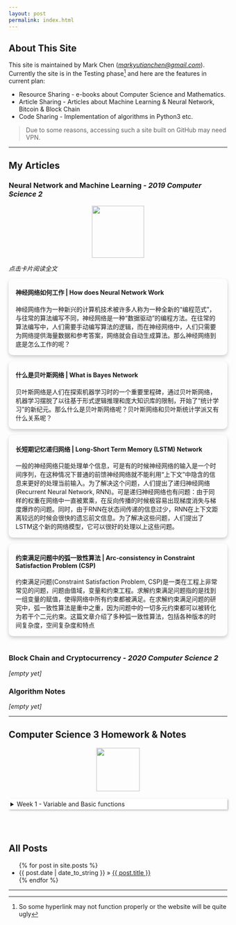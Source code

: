 ```yaml
---
layout: post
permalink: index.html
---
```

<style>
details{
  padding: 4px;
  background-color: #FFFFFF;
  border: none;
  box-shadow: 2px 2px 4px #bbbbbb;
  cursor: pointer;
  outline: none;
}

details[focus]{outline: none;}

details[open]{
  padding: none;
  background-color: #FFFFFF;
  border: 1px solid #F2F2F2;
  box-shadow: none;
  border-radius: 10px;
  cursor: default;
}
button{
    width=40px;
    height=50px !important;
    background-color: #C9F1E1;
    border:none;
    box-shadow: 1px 1px 2px #bbbbbb;
}
button[focus]{outline:none;}
code{
    background-color: #F5F5F5;
    border: none;
    box-shadow: 1px 1px 1px #F2F2F2;
    background-radius:5px;
    font: "jetbrains mono";
}
.card {
  /* Add shadows to create the "card" effect */
  box-shadow: 0 4px 8px 0 rgba(0,0,0,0.2);
  transition: 0.3s;
  border-radius:10px;
  cursor:pointer;
}

/* On mouse-over, add a deeper shadow */
.card:hover {
  box-shadow: 0 8px 16px 0 rgba(0,0,0,0.2);
}

/* Add some padding inside the card container */
.container {
  padding: 2px 16px;
}

</style>

## About This Site

This site is maintained by Mark Chen (*markyutianchen@gmail.com*). Currently the site is in the Testing phase[^1] and here are the features in current plan:
* Resource Sharing - e-books about Computer Science and Mathematics.
* Article Sharing - Articles about Machine Learning & Neural Network, Bitcoin & Block Chain
* Code Sharing - Implementation of algorithms in Python3 etc.

> Due to some reasons, accessing such a site built on GitHub may need VPN.

----------

## My Articles
### Neural Network and Machine Learning - *2019 Computer Science 2*

<center>
<img src="https://markchenyutian.github.io/Markchen_Blog/Asset/CS2Banner.png" height=120>
</center>

*点击卡片阅读全文*

<div class="card" onclick="window.open('https://markchenyutian.github.io/Markchen_Blog/2020/07/31/How-do-Neural-Network-Work.html');">
  <div class="container">
    <h4>神经网络如何工作   |  How does Neural Network Work</h4>
    <!--<img src="https://markchenyutian.github.io/Markchen_Blog/Asset/2.png" align="left" height=100>-->
    <p>神经网络作为一种新兴的计算机技术被许多人称为一种全新的“编程范式”，与往常的算法编写不同，神经网络是一种“数据驱动”的编程方法。在往常的算法编写中，人们需要手动编写算法的逻辑，而在神经网络中，人们只需要为网络提供海量数据和参考答案，网络就会自动生成算法。那么神经网络到底是怎么工作的呢？</p>
  </div>
</div>
<div style="width: 100%; height: 1em"></div>

<div class="card" onclick="window.open('https://markchenyutian.github.io/Markchen_Blog/2020/04/30/What-is-Bayes-Network.html');">
  <div class="container">
    <h4>什么是贝叶斯网络   |  What is Bayes Network</h4>
    <!--<img src="https://markchenyutian.github.io/Markchen_Blog/Asset/Bayes3.png" align="left" height=100>-->
    <p>贝叶斯网络是人们在探索机器学习时的一个重要里程碑，通过贝叶斯网络，机器学习摆脱了以往基于形式逻辑推理和庞大知识库的限制，开始了“统计学习”的新纪元。那么什么是贝叶斯网络呢？贝叶斯网络和贝叶斯统计学派又有什么关系呢？</p>
  </div>
</div>
<div style="width: 100%; height: 1em"></div>

<div class="card" onclick="window.open('https://markchenyutian.github.io/Markchen_Blog/2020/04/03/What-is-LSTM.html');">
  <div class="container">
    <h4>长短期记忆递归网络   |  Long-Short Term Memory (LSTM) Network</h4>
    <!--<img src="https://markchenyutian.github.io/Markchen_Blog/Asset/image-20200402233826864.png" align="left" height=100>-->
    <p>一般的神经网络只能处理单个信息，可是有的时候神经网络的输入是一个时间序列，在这种情况下普通的前馈神经网络就不能利用“上下文”中隐含的信息来更好的处理当前输入。为了解决这个问题，人们提出了递归神经网络(Recurrent Neural Network, RNN)。可是递归神经网络也有问题：由于同样的权重在网络中一直被累乘，在反向传播的时候极容易出现梯度消失与梯度爆炸的问题。同时，由于RNN在状态间传递的信息过少，RNN在上下文距离较远的时候会很快的遗忘前文信息。为了解决这些问题，人们提出了LSTM这个新的网络模型，它可以很好的处理以上这些问题。</p>
  </div>
</div>
<div style="width: 100%; height: 1em"></div>

<div class="card" onclick="window.open('https://markchenyutian.github.io/Markchen_Blog/Articles/Constraint_Satisfaction_Problem_ZhiHu.html');">
  <div class="container">
    <h4>约束满足问题中的弧一致性算法   |  Arc-consistency in Constraint Satisfaction Problem (CSP)</h4>
    <!--<img src="https://markchenyutian.github.io/Markchen_Blog/Asset/CSP_1.png" align="left" height=100>-->
    <p>约束满足问题(Constraint Satisfaction Problem, CSP)是一类在工程上非常常见的问题，问题由值域，变量和约束工程。求解约束满足问题指的是找到一组变量的赋值，使得网络中所有约束都被满足。在求解约束满足问题的研究中，弧一致性算法是重中之重，因为问题中的一切多元约束都可以被转化为若干个二元约束。这篇文章介绍了多种弧一致性算法，包括各种版本的时间复杂度，空间复杂度和特点</p>
  </div>
</div>
<br>

### Block Chain and Cryptocurrency - *2020 Computer Science 2*

*[empty yet]*

### Algorithm Notes

*[empty yet]*

----------

## Computer Science 3 Homework & Notes

<center><img src="https://markchenyutian.github.io/Markchen_Blog/Asset/JS.png" height=100></center>
<br>
<details>
<summary>Week 1 - Variable and Basic functions</summary>

<br>

<body>
<button onclick='window.open("ComputerScience3_Homework/Homework01.html");'>
    Homework for Week 1
</button>
</body>

<br>
<br>

<p>
There are 4 primitive types in JavaScript - Number, String, Boolean and Undefined.
There's only 1 reference type - Object.
In JS, there does NOT have the concept of <code>class</code> as in Java or Python. All the things enclosed by <code>{}</code> are objects, including function, etc.

There are three functions that can interact with useds in the browser - <code>alert</code>, <code>prompt</code> and <code>confirm</code>
<br/>
<code>alert</code> will give out a small pop-out window on the top of browser to notify user with some information
<br/>
<code>prompt</code> will return a String that is typed by the User. If user press "cancel", it will simplly return <code>null</code>. A default String can be setup for the pop-up window.
<br/>
<code>confirm</code> will return a Boolean, if user press "ok", return true, otherwise, return "false".
</p>

</details>

<br>


&emsp;

<div id="home">
  <h2>All Posts</h2>
  <ul class="posts">
    {% for post in site.posts %}
      <li><span>{{ post.date | date_to_string }}</span> &raquo; <a href="{{ site.baseurl }}{{ post.url }}">{{ post.title }}</a></li>
    {% endfor %}
  </ul>
</div>

----------

[^1]: So some hyperlink may not function properly or the website will be quite ugly